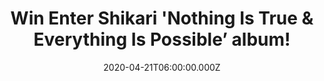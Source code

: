 ---
campaign-uuid: "c-67968bf8-fa95-49c6-9c4a-67a72c99588a"
type: "Competition"
category: "Music"
date: "2020-04-21T06:00:00.000Z"
end-date: "2020-05-21T23:59:00.000Z"
disable-form: false
is_promoted: false
has_entry_page: true
title: "Win Enter Shikari 'Nothing Is True & Everything Is Possible’ album!"
competition-description: "<p>'Nothing Is True & Everything Is Possible’ is Enter Shikari\
  \ most visceral and eclectic album to date. A soundtrack to our tumultuous world,\
  \ a record for everyone who's filled with frustration but hasn't lost the capacity\
  \ for hope. We are giving one copy to one lucky member to win.</p>\n<p>Think no\
  \ more and enter below for a chance to win it now.</p>\n"
hero-header: "Win Enter Shikari 'Nothing Is True & Everything Is Possible’ album!"
terms-confirmation: "N/A"
banner-img: "https://assets.expresslyapp.com/asset-1d18f091-0f89-478a-a718-edea7ab78423.jpg"
logo-left-href: "http://club.expressly.io"
logo-left-image: "https://assets.expresslyapp.com/asset-996c3e70-c523-458b-9b43-ef81709e652d.jpg"
logo-left-title: "Expressly Club"
bg-image-hero: "https://assets.expresslyapp.com/asset-87bab15b-cc1c-480a-be23-d2ab2cecaba2.jpg"
bg-image-first: "https://assets.expresslyapp.com/asset-94b3de16-7c5e-4b6c-bc66-0fadcf789b9a.jpg"
section1-content: "<p>'Nothing Is True & Everything Is Possible' is an ambitious,\
  \ inspiring piece of work that poignantly reflects Enter Shikari's legendary career\
  \ rise to become one of the biggest and most exciting bands the UK has ever seen.</p>\n\
  <p>Following 5 seminal albums, of which 4 have been Top 5, 'Nothing Is True...'\
  \ is produced by frontman Rou Reynolds, and is Shikari's most visceral and eclectic\
  \ album to date; a soundtrack to our tumultuous world, a record for everyone who's\
  \ filled with frustration but hasn't lost the capacity for hope.</p>\n<p>Enter below\
  \ for a chance to win now.</p>\n"
entry-title: "Win Enter Shikari 'Nothing Is True & Everything Is Possible’ album!"
entry-content: "<p>Enter the draw to win Enter Shikari 'Nothing Is True &amp; Everything\
  \ Is Possible’ album by completing the form below before 23:59 on the 21st of May\
  \ 2020.</p>\n"
has-winner: false
prize-description: "Enter Shikari 'Nothing Is True & Everything Is Possible’ album!"
special-conditions: "Multiple entries are allowed up to one every day.\r\n\r\nThis\
  \ competition is also available on: https://aaa.nme.com/competitions/enter-shikari-album"
country-restrictions:
- "GB"
---
